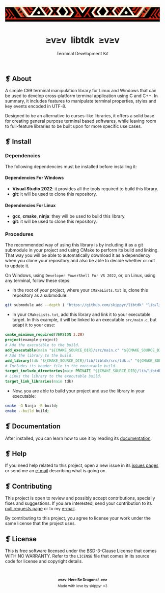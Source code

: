 <p align="center">
	<img alt="" src="assets/ornament.webp" />
</p>
<h1 align="center">≥v≥v&ensp;libtdk&ensp;≥v≥v</h1>
<p align="center">Terminal Development Kit</p>
<p align="center">
	<img alt="" src="https://img.shields.io/github/license/skippyr/libtdk?style=plastic&label=%E2%89%A5%20license&labelColor=%2324130e&color=%23b8150d" />
	&nbsp;
	<img alt="" src="https://img.shields.io/github/v/tag/skippyr/libtdk?style=plastic&label=%E2%89%A5%20tag&labelColor=%2324130e&color=%23b8150d" />
	&nbsp;
	<img alt="" src="https://img.shields.io/github/commit-activity/t/skippyr/libtdk?style=plastic&label=%E2%89%A5%20commits&labelColor=%2324130e&color=%23b8150d" />
	&nbsp;
	<img alt="" src="https://img.shields.io/github/stars/skippyr/libtdk?style=plastic&label=%E2%89%A5%20stars&labelColor=%2324130e&color=%23b8150d" />
</p>

## ❡ About

A simple C99 terminal manipulation library for Linux and Windows that can be used to develop cross-platform terminal application using C and C++. In summary, it includes features to manipulate terminal properties, styles and key events encoded in UTF-8.

Designed to be an alternative to curses-like libraries, it offers a solid base for creating general purpose terminal based softwares, while leaving room to full-feature libraries to be built upon for more specific use cases.

## ❡ Install

### Dependencies

The following dependencies must be installed before installing it:

#### Dependencies For Windows

- **Visual Studio 2022**: it provides all the tools required to build this library.
- **git**: it will be used to clone this repository.

#### Dependencies For Linux

- **gcc**, **cmake**, **ninja**: they will be used to build this library.
- **git**: it will be used to clone this repository.

### Procedures

The recommended way of using this library is by including it as a git submodule in your project and using CMake to perform its build and linking. That way you will be able to automatically download it as a dependency when you clone your repository and also be able to decide whether or not to update it.

On Windows, using `Developer PowerShell For VS 2022`, or, on Linux, using any terminal, follow these steps:

- In the root of your project, where your `CMakeLists.txt` is, clone this repository as a submodule:

```sh
git submodule add --depth 1 "https://github.com/skippyr/libtdk" "lib/libtdk";
```

- In your `CMakeLists.txt`, add this library and link it to your executable target. In this example, it will be linked to an executable `src/main.c`, but adapt it to your case:

```cmake
cmake_minimum_required(VERSION 3.20)
project(example-project)
# Add the executable to the build.
add_executable(main "${CMAKE_SOURCE_DIR}/src/main.c" "${CMAKE_SOURCE_DIR}/src/main.h")
# Add the library to the build.
add_library(tdk "${CMAKE_SOURCE_DIR}/lib/libtdk/src/tdk.c" "${CMAKE_SOURCE_DIR}/lib/libtdk/src/tdk.h")
# Includes its header file to the executable build.
target_include_directories(main PRIVATE "${CMAKE_SOURCE_DIR}/lib/libtdk/src")
# Links the library to the executable build.
target_link_libraries(main tdk)
```

- Now, you are able to build your project and use the library in your executable:

```sh
cmake -G Ninja -B build;
cmake --build build;
```

## ❡ Documentation

After installed, you can learn how to use it by reading its [documentation](docs.md).

## ❡ Help

If you need help related to this project, open a new issue in its [issues pages](https://github.com/skippyr/libtdk/issues) or send me an [e-mail](mailto:skippyr.developer@gmail.com) describing what is going on.

## ❡ Contributing

This project is open to review and possibly accept contributions, specially fixes and suggestions. If you are interested, send your contribution to its [pull requests page](https://github.com/skippyr/libtdk/pulls) or to my [e-mail](mailto:skippyr.developer@gmail.com).

By contributing to this project, you agree to license your work under the same license that the project uses.

## ❡ License

This is free software licensed under the BSD-3-Clause License that comes WITH NO WARRANTY. Refer to the `LICENSE` file that comes in its source code for license and copyright details.

&ensp;
<p align="center"><sup><strong>≥v≥v&ensp;Here Be Dragons!&ensp;≥v≥</strong><br />Made with love by skippyr <3</sup></p>

